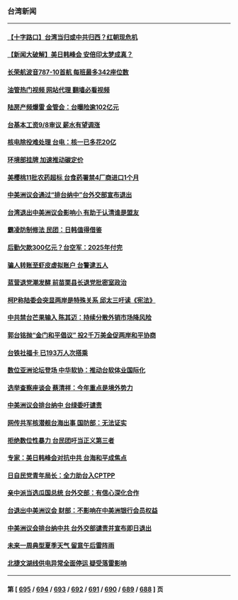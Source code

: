 ### 台湾新闻
---
#### [【十字路口】台湾当归或中共归西？红朝现危机](../../pages/ncid1349361/n14058904.md?08230445) 
#### [【新闻大破解】美日韩峰会 安倍印太梦成真？](../../pages/ncid1349361/n14058924.md?08230445) 
#### [长荣航波音787-10首航 每班最多342座位数](../../pages/ncid1349361/n14058934.md?08230445) 
#### [油管热门视频 网站代理 翻墙必看视频](http://138.2.39.72:81/youtube.html?epic-marker?08230445)
#### [陆房产频爆雷 金管会：台曝险逾102亿元](../../pages/ncid1349361/n14058911.md?08230445) 
#### [台基本工资9/8审议 薪水有望调涨](../../pages/ncid1349361/n14058940.md?08230445) 
#### [核电除役难处理 台电：核一已多花20亿](../../pages/ncid1349361/n14058939.md?08230445) 
#### [环境部挂牌 加速推动碳定价](../../pages/ncid1349361/n14058937.md?08230445) 
#### [美樱桃11批农药超标 台食药署禁4厂商进口1个月](../../pages/ncid1349361/n14058941.md?08230445) 
#### [中美洲议会通过“排台纳中”台外交部宣布退出](../../pages/ncid1349361/n14058918.md?08230445) 
#### [台湾退出中美洲议会影响小 有助于认清谁是盟友](../../pages/ncid1349361/n14058917.md?08230445) 
#### [霸凌防制修法 民团：日韩值得借鉴](../../pages/ncid1349361/n14058915.md?08230445) 
#### [后勤欠款300亿元？台空军：2025年付完](../../pages/ncid1349361/n14058872.md?08230445) 
#### [骗人转账至虾皮虚拟账户 台警逮五人](../../pages/ncid1349361/n14058873.md?08230445) 
#### [蓝营退党潮发酵 前苗栗县长退党批密室政治](../../pages/ncid1349361/n14058880.md?08230445) 
#### [柯P称陆委会突显两岸是特殊关系 邱太三吁读《宪法》](../../pages/ncid1349361/n14058875.md?08230445) 
#### [中共禁台芒果输入 陈其迈：持续分散外销市场降风险](../../pages/ncid1349361/n14058878.md?08230445) 
#### [郭台铭抛“金门和平倡议” 投2千万美金促两岸和平协商](../../pages/ncid1349361/n14058882.md?08230445) 
#### [台铁社福卡 已193万人次搭乘](../../pages/ncid1349361/n14058877.md?08230445) 
#### [数位亚洲论坛登场 中华软协：推动台软体业国际化](../../pages/ncid1349361/n14058863.md?08230445) 
#### [选举查察座谈会 蔡清祥：今年重点是境外势力](../../pages/ncid1349361/n14058861.md?08230445) 
#### [中美洲议会排台纳中 台绿委吁谴责](../../pages/ncid1349361/n14058837.md?08230445) 
#### [网传共军核潜舰台海出事 国防部：无法证实](../../pages/ncid1349361/n14058852.md?08230445) 
#### [拒绝数位性暴力 台民团吁当正义第三者](../../pages/ncid1349361/n14058847.md?08230445) 
#### [专家：美日韩峰会对抗中共 台海和平成焦点](../../pages/ncid1349361/n14058662.md?08230445) 
#### [日自民党青年局长：全力助台入CPTPP](../../pages/ncid1349361/n14058835.md?08230445) 
#### [亲中派当选瓜国总统 台外交部：有信心深化合作](../../pages/ncid1349361/n14058828.md?08230445) 
#### [台退出中美洲议会 财部：不影响在中美洲银行会员权益](../../pages/ncid1349361/n14058805.md?08230445) 
#### [中美洲议会排台纳中共 台外交部谴责并宣布即日退出](../../pages/ncid1349361/n14058774.md?08230445) 
#### [未来一周典型夏季天气 留意午后雷阵雨](../../pages/ncid1349361/n14058224.md?08230445) 
#### [北捷文湖线供电异常全面停运 疑受落雷影响](../../pages/ncid1349361/n14058721.md?08230445) 

---
#### 第 [ [695](./695.md?08230445) / [694](./694.md?08230445) / [693](./693.md?08230445) / [692](./692.md?08230445) / [691](./691.md?08230445) / [690](./690.md?08230445) / [689](./689.md?08230445) / [688](./688.md?08230445) ] 页
